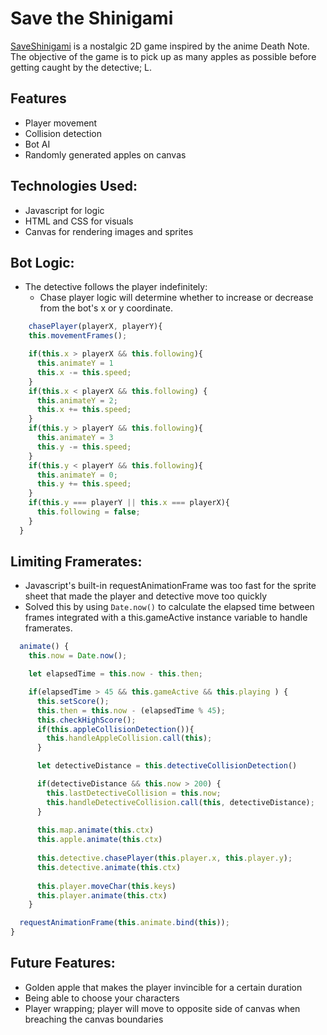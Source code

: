 # Save the Shinigami
[SaveShinigami](https://requiem-of-zero.github.io/SaveShinigami/) is a nostalgic 2D game inspired by the anime Death Note. The objective of the game is to pick up as many apples as possible before getting caught by the detective; L.

## Features
* Player movement
* Collision detection
* Bot AI
* Randomly generated apples on canvas

## Technologies Used:
* Javascript for logic
* HTML and CSS for visuals
* Canvas for rendering images and sprites

## Bot Logic:
  * The detective follows the player indefinitely:
    * Chase player logic will determine whether to increase or decrease from the bot's x or y coordinate.

  ``` js
      chasePlayer(playerX, playerY){
      this.movementFrames();

      if(this.x > playerX && this.following){
        this.animateY = 1
        this.x -= this.speed;
      }
      if(this.x < playerX && this.following) {
        this.animateY = 2;
        this.x += this.speed;
      }
      if(this.y > playerY && this.following){
        this.animateY = 3
        this.y -= this.speed;
      }
      if(this.y < playerY && this.following){
        this.animateY = 0;
        this.y += this.speed;
      }
      if(this.y === playerY || this.x === playerX){
        this.following = false;
      }
    }
   ```

## Limiting Framerates:

  * Javascript's built-in requestAnimationFrame was too fast for the sprite sheet that made the player and detective move too quickly
  * Solved this by using `Date.now()` to calculate the elapsed time between frames integrated with a this.gameActive instance variable to handle framerates.

  ``` js
    animate() {
      this.now = Date.now();

      let elapsedTime = this.now - this.then;

      if(elapsedTime > 45 && this.gameActive && this.playing ) {
        this.setScore();
        this.then = this.now - (elapsedTime % 45);
        this.checkHighScore();
        if(this.appleCollisionDetection()){
          this.handleAppleCollision.call(this);
        }

        let detectiveDistance = this.detectiveCollisionDetection()

        if(detectiveDistance && this.now > 200) {
          this.lastDetectiveCollision = this.now;
          this.handleDetectiveCollision.call(this, detectiveDistance);
        }
    
        this.map.animate(this.ctx)
        this.apple.animate(this.ctx)
    
        this.detective.chasePlayer(this.player.x, this.player.y);
        this.detective.animate(this.ctx)
    
        this.player.moveChar(this.keys)
        this.player.animate(this.ctx)
      }

    requestAnimationFrame(this.animate.bind(this));
  }
   ```

  ## Future Features:
  
  * Golden apple that makes the player invincible for a certain duration
  * Being able to choose your characters
  * Player wrapping; player will move to opposite side of canvas when breaching the canvas boundaries